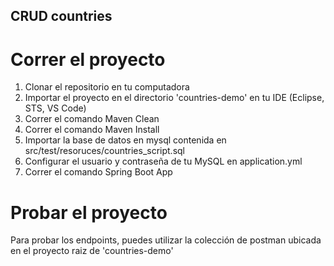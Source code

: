 ## CRUD countries


# Correr el proyecto

1. Clonar el repositorio en tu computadora
2. Importar el proyecto en el directorio 'countries-demo' en tu IDE (Eclipse, STS, VS Code)
3. Correr el comando Maven Clean
4. Correr el comando Maven Install
5. Importar la base de datos en mysql contenida en src/test/resoruces/countries_script.sql
6. Configurar el usuario y contraseña de tu MySQL en application.yml
7. Correr el comando Spring Boot App


# Probar el proyecto

Para probar los endpoints, puedes utilizar la colección de postman ubicada en el proyecto raiz de 'countries-demo'
